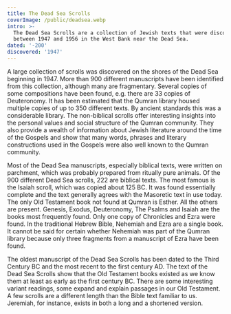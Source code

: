 ```yaml
---
title: The Dead Sea Scrolls
coverImage: /public/deadsea.webp
intro: >-
  The Dead Sea Scrolls are a collection of Jewish texts that were discovered
  between 1947 and 1956 in the West Bank near the Dead Sea.
dated: '-200'
discovered: '1947'
---
```


A large collection of scrolls was discovered on the shores of the Dead Sea beginning in 1947. More than 900 different manuscripts have been identified from this collection, although many are fragmentary. Several copies of some compositions have been found, e.g. there are 33 copies of Deuteronomy. It has been estimated that the Qumran library housed multiple copies of up to 350 different texts. By ancient standards this was a considerable library. The non-biblical scrolls offer interesting insights into the personal values and social structure of the Qumran community. They also provide a wealth of information about Jewish literature around the time of the Gospels and show that many words, phrases and literary constructions used in the Gospels were also well known to the Qumran community.

Most of the Dead Sea manuscripts, especially biblical texts, were written on parchment, which was probably prepared from ritually pure animals. Of the 900 different Dead Sea scrolls, 222 are biblical texts. The most famous is the Isaiah scroll, which was copied about 125 BC. It was found essentially complete and the text generally agrees with the Masoretic text in use today. The only Old Testament book not found at Qumran is Esther. All the others are present. Genesis, Exodus, Deuteronomy, The Psalms and Isaiah are the books most frequently found. Only one copy of Chronicles and Ezra were found. In the traditional Hebrew Bible, Nehemiah and Ezra are a single book. It cannot be said for certain whether Nehemiah was part of the Qumran library because only three fragments from a manuscript of Ezra have been found.

The oldest manuscript of the Dead Sea Scrolls has been dated to the Third Century BC and the most recent to the first century AD. The text of the Dead Sea Scrolls show that the Old Testament books existed as we know them at least as early as the first century BC. There are some interesting variant readings, some expand and explain passages in our Old Testament. A few scrolls are a different length than the Bible text familiar to us. Jeremiah, for instance, exists in both a long and a shortened version.

